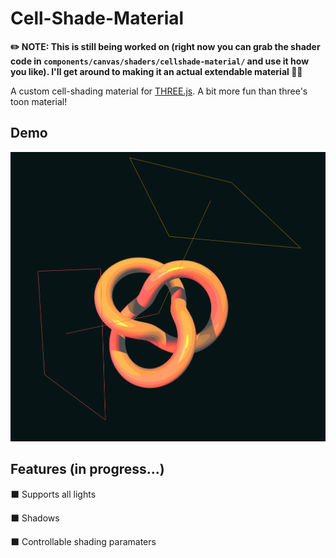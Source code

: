 # Cell-Shade-Material

**✏️ NOTE: This is still being worked on (right now you can grab the shader code in `components/canvas/shaders/cellshade-material/` and use it how you like). I'll get around to making it an actual extendable material 😶‍🌫️**

A custom cell-shading material for [THREE.js](https://threejs.org/). A bit more fun than three's toon material!

## Demo

[![demo link](screenshots/demo.png)](https://cell-shade-material.vercel.app/)

## Features (in progress...)

⬛ Supports all lights

⬛ Shadows

⬛ Controllable shading paramaters

 

